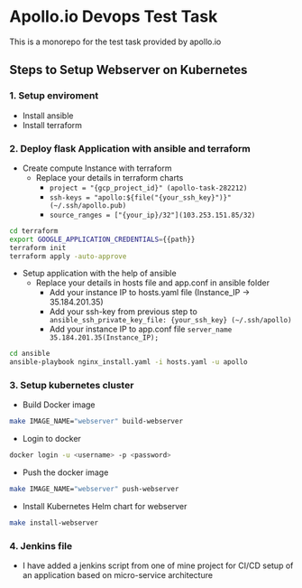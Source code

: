 # Apollo.io Devops Test Task
This is a monorepo for the test task provided by apollo.io

## Steps to Setup Webserver on Kubernetes
### 1. Setup enviroment
 - Install ansible 
 - Install terraform

### 2. Deploy flask Application with ansible and terraform

- Create compute Instance with terraform
  - Replace your details in terraform charts
    - `project = "{gcp_project_id}" (apollo-task-282212)`
    - `ssh-keys = "apollo:${file("{your_ssh_key}")}" (~/.ssh/apollo.pub)` 
    - `source_ranges = ["{your_ip}/32"](103.253.151.85/32)`

```bash
cd terraform
export GOOGLE_APPLICATION_CREDENTIALS={{path}}
terraform init
terraform apply -auto-approve
```
- Setup application with the help of ansible
  - Replace your details in hosts file and app.conf in ansible folder
    - Add your instance IP to hosts.yaml file (Instance_IP -> 35.184.201.35)
    - Add your ssh-key from previous step to `      ansible_ssh_private_key_file: {your_ssh_key} (~/.ssh/apollo)`
    - Add your instance IP to app.conf file `server_name 35.184.201.35(Instance_IP);
  `
```bash
cd ansible
ansible-playbook nginx_install.yaml -i hosts.yaml -u apollo
```  
### 3. Setup kubernetes cluster
- Build Docker image
```bash
make IMAGE_NAME="webserver" build-webserver
```

- Login to docker
```bash
docker login -u <username> -p <password>
```

- Push the docker image
```bash
make IMAGE_NAME="webserver" push-webserver
```

- Install Kubernetes Helm chart for webserver
```bash
make install-webserver
```

### 4. Jenkins file 
- I have added a jenkins script from one of mine project for CI/CD setup of an application based on micro-service architecture 